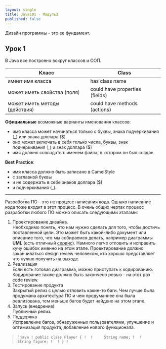 ```yaml
---
layout: single
title: Java101 - Модуль2
published: false
---
```

Дизайн программы - это ее фундамент.

## Урок 1

В Java все построено вокруг классов и ООП.

| Класс							            |Class						            	|
| ----------------------------- | ----------------------------- |
| имеет имя класса				      |has class name					        |
| может иметь свойства (поля)	  |could have properties (fields)	|
| может иметь методы (действия)	|could have methods (actions)	  |

**Официальные** возможные варианты именования классов:

- имя класса может начинаться только с буквы, знака подчеркивания (_) или знака доллара ($)  
- оно может включать в себя только числа, буквы, знак подчеркивания (_) и знак доллара ($)
- имя должно совпадать с именем файла, в котором он был создан.

**Best Practice**:  
- имя класса должно быть записано в CamelStyle  
- с заглавной буквы  
- и не содержать в себе знаков доллара ($)  
- и подчеркивания (_).

---

Разработка ПО - это не процесс написания кода. Однако написание кода тоже входит в этот процесс.
В очень общих чертах процесс разработки любого ПО можно описать следующими этапами:  

1. Проектирование дизайна.  
Необходимо понять, что нам нужно сделать для того, чтобы достичь поставленной цели. Это может быть какой-либо документ или описание того, что мы собираемся делать, например диаграммы **UML** (есть отличный [сервис](https://www.draw.io/)). Намного легче отловить и исправить кучу ошибок именно на этом этапе. Проектирование должно заканчиваться design review человеком, кто хорошо представляет что нужно получить на выходе.  
2. Реализация  
Если есть готовая диаграмма, можно приступать к кодированию. Кодирование также должно быть закончено ревью - на этот раз code review.
3. Тестирование продукта  
Закрытый релиз с целью отловить какие-то баги. Чем лучше была продумана архитектура ПО и чем продуманнее она была реализована, тем меньше багов будет найдено на этом этапе.
4. Запуск (внедрение)  
Публичный релиз.
5. Поддержка  
Исправление багов, обнаруженных пользователями, улучшение и оптимизация продукта, добавление нового функционала.

>! ```java
>! public class Player {
>! 
>!     String name;
>! 
>!     String figure;
>! 
>! }
>! ```